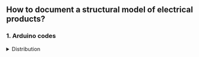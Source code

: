 ## **How to document a structural model of electrical products?**

 ### **1. Arduino codes**
<details>
  <summary>Distribution</summary>
 #include <AccelStepper.h>
#include <LiquidCrystal_I2C.h>

LiquidCrystal_I2C lcd(0x27, 16, 2);

int dir_pin = 4 ; // set the pins to control the steppers
int step_pin = 3 ;
int dir_pin2 = 6 ;
int step_pin2 = 7 ;

int VRx = A0; // set the pins to read the inputs of the joystick
int VRy = A1;
int btn_dem = 10;

int xPosition = 0;
int yPosition = 0;
int mapX = 0;
int mapY = 0;

const int led_Vert = 13 ;
const int led_Red = 12 ;
const int led_Jaune = 11 ;

const int step_per_rev1 = 3200; // number of steps per revolution, here we multiply by 16
const int step_per_rev2 = 1600; // number of steps per revolution, here we multiply by 8

int dem; // variable to regester the state of the joystick button
int menu = 0; // variable to navigate between menus
int urgence = 0; //variable to signal a problem when it's 1

int position_came = 0; // Variable to controle the position of the stepper when setting the blade for stripping
int position_denude = 0; // variable to save the stripping position of the stepper
int distance_denude = 7; // define the length of wire to expose on both side of the jumper, here 8 mm
int longueur_cable = 8; // variable for the length of sheath to leave on the wire, proportional to the number of pins it would cover on a breadboard
int nbr_jumper = 1; // define the number of jumpers to cut, initialized to 1

AccelStepper stepper1(1, step_pin, dir_pin); //define the steppers with the accel stepper library
AccelStepper stepper2(1, step_pin2, dir_pin2);

void setup(){
  lcd.init(); // initialize the screen
  pinMode(VRx, INPUT);
  pinMode(VRy, INPUT);
  pinMode(btn_dem, INPUT_PULLUP);
  
  pinMode(led_Vert, OUTPUT);
  pinMode(led_Red, OUTPUT);
  pinMode(led_Jaune, OUTPUT);
  digitalWrite(led_Vert, LOW);
  digitalWrite(led_Red, LOW);
  digitalWrite(led_Jaune, LOW);
  
  Serial.begin(9600) ;
  Serial.println("le systeme est initialise");

  stepper1.setMaxSpeed(3200); //SPEED = Steps / seconde
  stepper1.setAcceleration(3000); //ACCELERATION = Steps / seconde^2
  stepper1.setCurrentPosition(0);
  
  stepper2.setMaxSpeed(800);
  stepper2.setAcceleration(3000);
  stepper2.setCurrentPosition(0);
  }

void loop(){
  lcd.backlight();
  
  digitalWrite(led_Red, LOW);
  digitalWrite(led_Vert,HIGH); // the system works, but no program runs we light the green LED
  digitalWrite(led_Jaune,LOW); // the yellow LED will light when executing a program running at least one of the steppers
  
  dem = false;
  button_detect();
  
  get_position_joystick();

  change_menu();

  enter_menu();
}

void button_detect(){
  if (digitalRead(btn_dem) == LOW){ // read the pullup of the joystick's button
    dem = not(dem);
  }
  delay(200);
}

void get_position_joystick(){                // get cordinates of the joystick and map them around zero
  xPosition = analogRead(VRx);
  yPosition = analogRead(VRy);
  mapX = map(xPosition, 0, 1023, -512, 512);
  mapY = map(yPosition, 0, 1023, -512, 512);
}

void change_menu(){                         // change the menu with the x coordinates of the joystick
  if ((mapX>=300)&&(mapY>=-175)&& (mapY<=175)){
    if (menu < 4){
      menu += 1;
    }
  }
  if ((mapX<=-300)&&(mapY>=-175)&& (mapY<=175)){
    if (menu > 0){
      menu -= 1;
    }
  }
  delay(200);
}

void enter_menu(){          // will execute the functions of a menu if the user pressed the button of the joystick
  if (menu == 0){
    lcd.setCursor(0,0);
    lcd.print("Push wire       ");
    lcd.setCursor(0,1);
    lcd.print("           ");
    if (dem){
      lcd.setCursor(0,1);
      lcd.print("Executing       ");
      digitalWrite(led_Jaune,HIGH);
      digitalWrite(led_Vert,LOW);
      distribution(190);
    }
  }
  
  if (menu == 1){
    lcd.setCursor(0,0);
    lcd.print("Nbr Jumper:  OUT");
    lcd.setCursor(0,1);
    lcd.print(nbr_jumper);
    lcd.setCursor(String(nbr_jumper).length(),1);
    lcd.print("     ");
    if (dem){
      define_jumper_nbr();
    }
  }
  
  if (menu == 2){
    lcd.setCursor(0,0);
    lcd.print("Len  Jumper: OUT");
    lcd.setCursor(0,1);
    lcd.print(longueur_cable + 2);
    lcd.setCursor(String(longueur_cable + 2).length(),1);
    lcd.print("     ");
    if (dem){
      define_jumper_long();
    }
  }
  
  if (menu == 3){
    lcd.setCursor(0,0);
    lcd.print("Set denude:  OUT");
    lcd.setCursor(0,1);
    lcd.print(position_denude);
    lcd.setCursor(String(position_denude).length(),1);
    lcd.print("     ");
    if (dem){
      digitalWrite(led_Jaune,HIGH);
      digitalWrite(led_Vert,LOW);
      define_denude();
    }
  }
  
  if (menu == 4){
    lcd.setCursor(0,0);
    lcd.print("Program         ");
    lcd.setCursor(0,1);
    lcd.print("             ");
    if (dem){
      digitalWrite(led_Jaune,HIGH);
      digitalWrite(led_Vert,LOW);
      lcd.setCursor(0,1);
      lcd.print("Executing    ");
      programme_jumper(nbr_jumper);
      dem = not(dem);
    }
  }
} 

void distribution(float distance){  // feed cable with a given distance in mm
  stepper1.moveTo(step_per_rev1 * distance / (10.3
  
  
  * 3.14159265)); // 12.24 is the value mesured of the diameter from the extruder
  stepper1.runToPosition();
  stepper1.setCurrentPosition(0);
  delay(100);
}

void coupe(){
  stepper2.moveTo(step_per_rev2); // make a complete turn of the motor to cut
  stepper2.runToPosition();
  stepper2.setCurrentPosition(0);
  delay(100);
}

void define_jumper_nbr(){
  while (dem){ // while there's no press of the button we can change the values with y coordinates of the joystick
    get_position_joystick();
    change_nbr_jumper();  // change the value of nbr_jumper
    button_detect();
  }
}

void change_nbr_jumper(){
  if ((mapY>=300)){
    nbr_jumper += 10;
  }
  if ((nbr_jumper > 3) && (mapY<=-300)){
    nbr_jumper -= 10;
  }
  lcd.setCursor(0,0);
  lcd.print("Nbr Jumper:   IN");
  lcd.setCursor(0,1);
  lcd.print(nbr_jumper);
  lcd.setCursor(String(nbr_jumper).length(),1);
  lcd.print("     ");
  delay(100);
}

void define_jumper_long(){
  while (dem){    // while there's no press of the button we can change the values with y coordinates of the joystick
    get_position_joystick();
    change_long_jumper();  // change the value of longueur_cable
    button_detect();
  }
}

void change_long_jumper(){
  if ((mapY>=300) && (longueur_cable < 15)){
    longueur_cable += 1;
  }
  if ((longueur_cable > 1) && (mapY<=-300)){
    longueur_cable -= 1;
  }
  lcd.setCursor(0,0);
  lcd.print("Len Jumper:   IN");
  lcd.setCursor(0,1);
  lcd.print(longueur_cable + 2);
  lcd.setCursor(String(longueur_cable + 2).length(),1);
  lcd.print("     ");
  delay(100);
}

void define_denude(){
  lcd.setCursor(0,0);
  lcd.print("Set denude:   IN");
  while (dem){    // while there's no press of the button we can change the values with y coordinates of the joystick
    get_position_joystick();
    change_speed_came();   // change the value of position_came
    stepper2.moveTo(position_came);
    stepper2.runToPosition();
    button_detect();
  }
  position_denude = position_came; //when the button is pressed we register the value for stripping
  position_came = 0;
  stepper2.moveTo(position_came);
  stepper2.runToPosition(); // then we set the came back to its initial position
}

void change_speed_came(){
  if (((position_came > 0) || ((position_came <= 0) && (mapY > 0)))&& (abs(mapY)>5)){ // will allow to set the position only in the direction the came turns
    position_came += 0.2 * mapY;   // the more we push the joystick in one way, the more steps it will make the mottor move
  }
  lcd.setCursor(0,1);
  lcd.print(position_came);
  lcd.setCursor(String(position_came).length(),1);
  lcd.print("     ");
  delayMicroseconds(100);
}

void denude(int pattes){
  stepper2.moveTo(position_denude); // to cut the sheath
  stepper2.runToPosition();
  stepper2.moveTo(position_denude-40); // step back to retain the sheath but not bite into the core
  stepper2.runToPosition();
  delayMicroseconds(1000);
  if (pattes == 2){
    distribution(-distance_denude * pattes - 10); // pull the sheath whether we pull it completly, thus the steps added (pattes = 2) or we are centering it (pattes = 1)
  }
  else{
    distribution(-distance_denude * pattes);
  }
  delayMicroseconds(1000);
  stepper2.moveTo(0); // come back to initial position
  stepper2.runToPosition();
  delay(100);
}

void programme_jumper(int nbr_jumper){
  coupe(); // cut the tip of the wire to assure to cut the first one to the good length
  
  for (int i=0; i <= nbr_jumper-1; i++){
    distribution(distance_denude * 2); // feed the wire the double the length to strip
    denude(2); // strip the double lentgh defined before
    distribution(distance_denude * 2 + longueur_cable * 2.54 + 10); // feed the cable to the end of the jumper
    denude(1); // centers the sheath
    distribution(distance_denude); // feed the cable to the end of the jumper
    coupe();   // cut a jumper
    delay(100);
  }
  lcd.setCursor(0,1);
  lcd.print("            ");
}

<details>
  <summary>Notes</summary>
 
</details>

### **2. Plan of the electrical wiring**
<details>
  <summary>Plan</summary>
 
 </details> 
